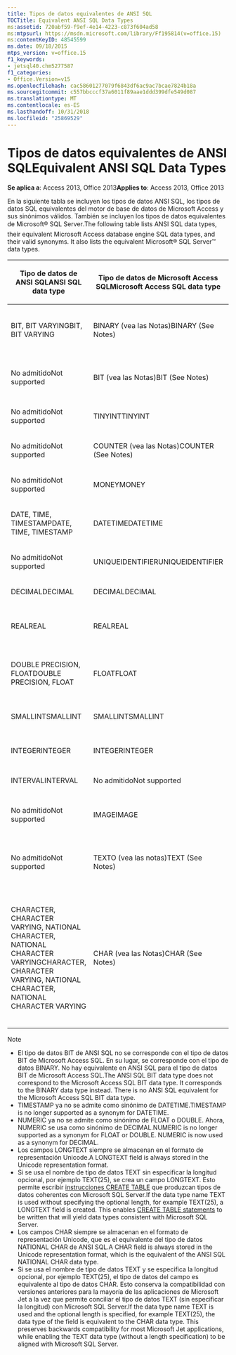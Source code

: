 ```yaml
---
title: Tipos de datos equivalentes de ANSI SQL
TOCTitle: Equivalent ANSI SQL Data Types
ms:assetid: 720abf59-f9ef-4e14-4223-c873f604ad58
ms:mtpsurl: https://msdn.microsoft.com/library/Ff195814(v=office.15)
ms:contentKeyID: 48545599
ms.date: 09/18/2015
mtps_version: v=office.15
f1_keywords:
- jetsql40.chm5277587
f1_categories:
- Office.Version=v15
ms.openlocfilehash: cac58601277079f6843df6ac9ac7bcae7824b18a
ms.sourcegitcommit: c557bbcccf37a6011f89aae1ddd399dfe549d087
ms.translationtype: MT
ms.contentlocale: es-ES
ms.lasthandoff: 10/31/2018
ms.locfileid: "25869529"
---
```

# <a name="equivalent-ansi-sql-data-types"></a><span data-ttu-id="05c6c-102">Tipos de datos equivalentes de ANSI SQL</span><span class="sxs-lookup"><span data-stu-id="05c6c-102">Equivalent ANSI SQL Data Types</span></span>


<span data-ttu-id="05c6c-103">**Se aplica a**: Access 2013, Office 2013</span><span class="sxs-lookup"><span data-stu-id="05c6c-103">**Applies to**: Access 2013, Office 2013</span></span>

<span data-ttu-id="05c6c-p101">En la siguiente tabla se incluyen los tipos de datos ANSI SQL, los tipos de datos SQL equivalentes del motor de base de datos de Microsoft Access y sus sinónimos válidos. También se incluyen los tipos de datos equivalentes de Microsoft® SQL Server.</span><span class="sxs-lookup"><span data-stu-id="05c6c-p101">The following table lists ANSI SQL data types, their equivalent Microsoft Access database engine SQL data types, and their valid synonyms. It also lists the equivalent Microsoft® SQL Server™ data types.</span></span>

<table>
<colgroup>
<col style="width: 25%" />
<col style="width: 25%" />
<col style="width: 25%" />
<col style="width: 25%" />
</colgroup>
<thead>
<tr class="header">
<th><p><span data-ttu-id="05c6c-106">Tipo de datos de ANSI SQL</span><span class="sxs-lookup"><span data-stu-id="05c6c-106">ANSI SQL data type</span></span></p></th>
<th><p><span data-ttu-id="05c6c-107">Tipo de datos de Microsoft Access SQL</span><span class="sxs-lookup"><span data-stu-id="05c6c-107">Microsoft Access SQL data type</span></span></p></th>
<th><p><span data-ttu-id="05c6c-108">
Sinónimo</span><span class="sxs-lookup"><span data-stu-id="05c6c-108">Synonym</span></span></p></th>
<th><p><span data-ttu-id="05c6c-109">Tipo de datos de Microsoft SQL Server</span><span class="sxs-lookup"><span data-stu-id="05c6c-109">Microsoft SQL Server data type</span></span></p></th>
</tr>
</thead>
<tbody>
<tr class="odd">
<td><p><span data-ttu-id="05c6c-110">BIT, BIT VARYING</span><span class="sxs-lookup"><span data-stu-id="05c6c-110">BIT, BIT VARYING</span></span></p></td>
<td><p><span data-ttu-id="05c6c-111">BINARY (vea las Notas)</span><span class="sxs-lookup"><span data-stu-id="05c6c-111">BINARY (See Notes)</span></span></p></td>
<td><p><span data-ttu-id="05c6c-112">VARBINARY, BINARIO DEBIDO A DISTINTOS DEBIDO A DISTINTOS BITS</span><span class="sxs-lookup"><span data-stu-id="05c6c-112">VARBINARY, BINARY VARYING BIT VARYING</span></span></p></td>
<td><p><span data-ttu-id="05c6c-113">BINARY, VARBINARY</span><span class="sxs-lookup"><span data-stu-id="05c6c-113">BINARY, VARBINARY</span></span></p></td>
</tr>
<tr class="even">
<td><p><span data-ttu-id="05c6c-114">No admitido</span><span class="sxs-lookup"><span data-stu-id="05c6c-114">Not supported</span></span></p></td>
<td><p><span data-ttu-id="05c6c-115">BIT (vea las Notas)</span><span class="sxs-lookup"><span data-stu-id="05c6c-115">BIT (See Notes)</span></span></p></td>
<td><p><span data-ttu-id="05c6c-116">BOOLEAN, LOGICAL, LOGICAL1, YESNO</span><span class="sxs-lookup"><span data-stu-id="05c6c-116">BOOLEAN, LOGICAL, LOGICAL1, YESNO</span></span></p></td>
<td><p><span data-ttu-id="05c6c-117">BIT</span><span class="sxs-lookup"><span data-stu-id="05c6c-117">BIT</span></span></p></td>
</tr>
<tr class="odd">
<td><p><span data-ttu-id="05c6c-118">No admitido</span><span class="sxs-lookup"><span data-stu-id="05c6c-118">Not supported</span></span></p></td>
<td><p><span data-ttu-id="05c6c-119">TINYINT</span><span class="sxs-lookup"><span data-stu-id="05c6c-119">TINYINT</span></span></p></td>
<td><p><span data-ttu-id="05c6c-120">INTEGER1, BYTE</span><span class="sxs-lookup"><span data-stu-id="05c6c-120">INTEGER1, BYTE</span></span></p></td>
<td><p><span data-ttu-id="05c6c-121">TINYINT</span><span class="sxs-lookup"><span data-stu-id="05c6c-121">TINYINT</span></span></p></td>
</tr>
<tr class="even">
<td><p><span data-ttu-id="05c6c-122">No admitido</span><span class="sxs-lookup"><span data-stu-id="05c6c-122">Not supported</span></span></p></td>
<td><p><span data-ttu-id="05c6c-123">COUNTER (vea las Notas)</span><span class="sxs-lookup"><span data-stu-id="05c6c-123">COUNTER (See Notes)</span></span></p></td>
<td><p><span data-ttu-id="05c6c-124">AUTOINCREMENT</span><span class="sxs-lookup"><span data-stu-id="05c6c-124">AUTOINCREMENT</span></span></p></td>
<td><p><span data-ttu-id="05c6c-125">(vea las Notas)</span><span class="sxs-lookup"><span data-stu-id="05c6c-125">(See Notes)</span></span></p></td>
</tr>
<tr class="odd">
<td><p><span data-ttu-id="05c6c-126">No admitido</span><span class="sxs-lookup"><span data-stu-id="05c6c-126">Not supported</span></span></p></td>
<td><p><span data-ttu-id="05c6c-127">MONEY</span><span class="sxs-lookup"><span data-stu-id="05c6c-127">MONEY</span></span></p></td>
<td><p><span data-ttu-id="05c6c-128">CURRENCY</span><span class="sxs-lookup"><span data-stu-id="05c6c-128">CURRENCY</span></span></p></td>
<td><p><span data-ttu-id="05c6c-129">MONEY</span><span class="sxs-lookup"><span data-stu-id="05c6c-129">MONEY</span></span></p></td>
</tr>
<tr class="even">
<td><p><span data-ttu-id="05c6c-130">DATE, TIME, TIMESTAMP</span><span class="sxs-lookup"><span data-stu-id="05c6c-130">DATE, TIME, TIMESTAMP</span></span></p></td>
<td><p><span data-ttu-id="05c6c-131">DATETIME</span><span class="sxs-lookup"><span data-stu-id="05c6c-131">DATETIME</span></span></p></td>
<td><p><span data-ttu-id="05c6c-132">DATE, TIME (vea las notas)</span><span class="sxs-lookup"><span data-stu-id="05c6c-132">DATE, TIME (See Notes)</span></span></p></td>
<td><p><span data-ttu-id="05c6c-133">DATETIME</span><span class="sxs-lookup"><span data-stu-id="05c6c-133">DATETIME</span></span></p></td>
</tr>
<tr class="odd">
<td><p><span data-ttu-id="05c6c-134">No admitido</span><span class="sxs-lookup"><span data-stu-id="05c6c-134">Not supported</span></span></p></td>
<td><p><span data-ttu-id="05c6c-135">UNIQUEIDENTIFIER</span><span class="sxs-lookup"><span data-stu-id="05c6c-135">UNIQUEIDENTIFIER</span></span></p></td>
<td><p><span data-ttu-id="05c6c-136">GUID</span><span class="sxs-lookup"><span data-stu-id="05c6c-136">GUID</span></span></p></td>
<td><p><span data-ttu-id="05c6c-137">UNIQUEIDENTIFIER</span><span class="sxs-lookup"><span data-stu-id="05c6c-137">UNIQUEIDENTIFIER</span></span></p></td>
</tr>
<tr class="even">
<td><p><span data-ttu-id="05c6c-138">DECIMAL</span><span class="sxs-lookup"><span data-stu-id="05c6c-138">DECIMAL</span></span></p></td>
<td><p><span data-ttu-id="05c6c-139">DECIMAL</span><span class="sxs-lookup"><span data-stu-id="05c6c-139">DECIMAL</span></span></p></td>
<td><p><span data-ttu-id="05c6c-140">NUMERIC, DEC</span><span class="sxs-lookup"><span data-stu-id="05c6c-140">NUMERIC, DEC</span></span></p></td>
<td><p><span data-ttu-id="05c6c-141">DECIMAL</span><span class="sxs-lookup"><span data-stu-id="05c6c-141">DECIMAL</span></span></p></td>
</tr>
<tr class="odd">
<td><p><span data-ttu-id="05c6c-142">REAL</span><span class="sxs-lookup"><span data-stu-id="05c6c-142">REAL</span></span></p></td>
<td><p><span data-ttu-id="05c6c-143">REAL</span><span class="sxs-lookup"><span data-stu-id="05c6c-143">REAL</span></span></p></td>
<td><p><span data-ttu-id="05c6c-144">SINGLE, FLOAT4, IEEESINGLE</span><span class="sxs-lookup"><span data-stu-id="05c6c-144">SINGLE, FLOAT4, IEEESINGLE</span></span></p></td>
<td><p><span data-ttu-id="05c6c-145">REAL</span><span class="sxs-lookup"><span data-stu-id="05c6c-145">REAL</span></span></p></td>
</tr>
<tr class="even">
<td><p><span data-ttu-id="05c6c-146">DOUBLE PRECISION, FLOAT</span><span class="sxs-lookup"><span data-stu-id="05c6c-146">DOUBLE PRECISION, FLOAT</span></span></p></td>
<td><p><span data-ttu-id="05c6c-147">FLOAT</span><span class="sxs-lookup"><span data-stu-id="05c6c-147">FLOAT</span></span></p></td>
<td><p><span data-ttu-id="05c6c-148">DOUBLE, FLOAT8, IEEEDOUBLE, NUMBER (vea las Notas)</span><span class="sxs-lookup"><span data-stu-id="05c6c-148">DOUBLE, FLOAT8, IEEEDOUBLE, NUMBER (See Notes)</span></span></p></td>
<td><p><span data-ttu-id="05c6c-149">FLOAT</span><span class="sxs-lookup"><span data-stu-id="05c6c-149">FLOAT</span></span></p></td>
</tr>
<tr class="odd">
<td><p><span data-ttu-id="05c6c-150">SMALLINT</span><span class="sxs-lookup"><span data-stu-id="05c6c-150">SMALLINT</span></span></p></td>
<td><p><span data-ttu-id="05c6c-151">SMALLINT</span><span class="sxs-lookup"><span data-stu-id="05c6c-151">SMALLINT</span></span></p></td>
<td><p><span data-ttu-id="05c6c-152">SHORT, INTEGER2</span><span class="sxs-lookup"><span data-stu-id="05c6c-152">SHORT, INTEGER2</span></span></p></td>
<td><p><span data-ttu-id="05c6c-153">SMALLINT</span><span class="sxs-lookup"><span data-stu-id="05c6c-153">SMALLINT</span></span></p></td>
</tr>
<tr class="even">
<td><p><span data-ttu-id="05c6c-154">INTEGER</span><span class="sxs-lookup"><span data-stu-id="05c6c-154">INTEGER</span></span></p></td>
<td><p><span data-ttu-id="05c6c-155">INTEGER</span><span class="sxs-lookup"><span data-stu-id="05c6c-155">INTEGER</span></span></p></td>
<td><p><span data-ttu-id="05c6c-156">LONG, INT, INTEGER4</span><span class="sxs-lookup"><span data-stu-id="05c6c-156">LONG, INT, INTEGER4</span></span></p></td>
<td><p><span data-ttu-id="05c6c-157">INTEGER</span><span class="sxs-lookup"><span data-stu-id="05c6c-157">INTEGER</span></span></p></td>
</tr>
<tr class="odd">
<td><p><span data-ttu-id="05c6c-158">INTERVAL</span><span class="sxs-lookup"><span data-stu-id="05c6c-158">INTERVAL</span></span></p></td>
<td><p><span data-ttu-id="05c6c-159">No admitido</span><span class="sxs-lookup"><span data-stu-id="05c6c-159">Not supported</span></span></p></td>
<td><p></p></td>
<td><p><span data-ttu-id="05c6c-160">No admitido</span><span class="sxs-lookup"><span data-stu-id="05c6c-160">Not supported</span></span></p></td>
</tr>
<tr class="even">
<td><p><span data-ttu-id="05c6c-161">No admitido</span><span class="sxs-lookup"><span data-stu-id="05c6c-161">Not supported</span></span></p></td>
<td><p><span data-ttu-id="05c6c-162">IMAGE</span><span class="sxs-lookup"><span data-stu-id="05c6c-162">IMAGE</span></span></p></td>
<td><p><span data-ttu-id="05c6c-163">LONGBINARY, GENERAL, OLEOBJECT</span><span class="sxs-lookup"><span data-stu-id="05c6c-163">LONGBINARY, GENERAL, OLEOBJECT</span></span></p></td>
<td><p><span data-ttu-id="05c6c-164">IMAGE</span><span class="sxs-lookup"><span data-stu-id="05c6c-164">IMAGE</span></span></p></td>
</tr>
<tr class="odd">
<td><p><span data-ttu-id="05c6c-165">No admitido</span><span class="sxs-lookup"><span data-stu-id="05c6c-165">Not supported</span></span></p></td>
<td><p><span data-ttu-id="05c6c-166">TEXTO (vea las notas)</span><span class="sxs-lookup"><span data-stu-id="05c6c-166">TEXT (See Notes)</span></span></p></td>
<td><p><span data-ttu-id="05c6c-167">LONGTEXT, LONGCHAR, MEMO, NOTE, NTEXT (vea las Notas)</span><span class="sxs-lookup"><span data-stu-id="05c6c-167">LONGTEXT, LONGCHAR, MEMO, NOTE, NTEXT (See Notes)</span></span></p></td>
<td><p><span data-ttu-id="05c6c-168">TEXT</span><span class="sxs-lookup"><span data-stu-id="05c6c-168">TEXT</span></span></p></td>
</tr>
<tr class="even">
<td><p><span data-ttu-id="05c6c-169">CHARACTER, CHARACTER VARYING, NATIONAL CHARACTER, NATIONAL CHARACTER VARYING</span><span class="sxs-lookup"><span data-stu-id="05c6c-169">CHARACTER, CHARACTER VARYING, NATIONAL CHARACTER, NATIONAL CHARACTER VARYING</span></span></p></td>
<td><p><span data-ttu-id="05c6c-170">CHAR (vea las Notas)</span><span class="sxs-lookup"><span data-stu-id="05c6c-170">CHAR (See Notes)</span></span></p></td>
<td><p><span data-ttu-id="05c6c-171">Text (n), ALPHANUMERIC, CHARACTER, STRING, VARCHAR, CHARACTER VARYING, NCHAR, NATIONAL CHARACTER, NATIONAL CHAR, NATIONAL CHARACTER VARYING, NATIONAL CHAR VARYING (vea las notas)</span><span class="sxs-lookup"><span data-stu-id="05c6c-171">TEXT(n), ALPHANUMERIC, CHARACTER, STRING, VARCHAR, CHARACTER VARYING, NCHAR, NATIONAL CHARACTER, NATIONAL CHAR, NATIONAL CHARACTER VARYING, NATIONAL CHAR VARYING (See Notes)</span></span></p></td>
<td><p><span data-ttu-id="05c6c-172">CHAR, VARCHAR, NCHAR, NVARCHAR</span><span class="sxs-lookup"><span data-stu-id="05c6c-172">CHAR, VARCHAR, NCHAR, NVARCHAR</span></span></p></td>
</tr>
</tbody>
</table>



> [!NOTE]
> - <span data-ttu-id="05c6c-p102">El tipo de datos BIT de ANSI SQL no se corresponde con el tipo de datos BIT de Microsoft Access SQL. En su lugar, se corresponde con el tipo de datos BINARY. No hay equivalente en ANSI SQL para el tipo de datos BIT de Microsoft Access SQL.</span><span class="sxs-lookup"><span data-stu-id="05c6c-p102">The ANSI SQL BIT data type does not correspond to the Microsoft Access SQL BIT data type. It corresponds to the BINARY data type instead. There is no ANSI SQL equivalent for the Microsoft Access SQL BIT data type.</span></span>
> - <span data-ttu-id="05c6c-176">TIMESTAMP ya no se admite como sinónimo de DATETIME.</span><span class="sxs-lookup"><span data-stu-id="05c6c-176">TIMESTAMP is no longer supported as a synonym for DATETIME.</span></span>
> - <span data-ttu-id="05c6c-p103">NUMERIC ya no se admite como sinónimo de FLOAT o DOUBLE. Ahora, NUMERIC se usa como sinónimo de DECIMAL.</span><span class="sxs-lookup"><span data-stu-id="05c6c-p103">NUMERIC is no longer supported as a synonym for FLOAT or DOUBLE. NUMERIC is now used as a synonym for DECIMAL.</span></span>
> - <span data-ttu-id="05c6c-179">Los campos LONGTEXT siempre se almacenan en el formato de representación Unicode.</span><span class="sxs-lookup"><span data-stu-id="05c6c-179">A LONGTEXT field is always stored in the Unicode representation format.</span></span>
> - <span data-ttu-id="05c6c-p104">Si se usa el nombre de tipo de datos TEXT sin especificar la longitud opcional, por ejemplo TEXT(25), se crea un campo LONGTEXT. Esto permite escribir [instrucciones CREATE TABLE](create-table-statement-microsoft-access-sql.md) que produzcan tipos de datos coherentes con Microsoft SQL Server.</span><span class="sxs-lookup"><span data-stu-id="05c6c-p104">If the data type name TEXT is used without specifying the optional length, for example TEXT(25), a LONGTEXT field is created. This enables [CREATE TABLE statements](create-table-statement-microsoft-access-sql.md) to be written that will yield data types consistent with Microsoft SQL Server.</span></span>
> - <span data-ttu-id="05c6c-182">Los campos CHAR siempre se almacenan en el formato de representación Unicode, que es el equivalente del tipo de datos NATIONAL CHAR de ANSI SQL.</span><span class="sxs-lookup"><span data-stu-id="05c6c-182">A CHAR field is always stored in the Unicode representation format, which is the equivalent of the ANSI SQL NATIONAL CHAR data type.</span></span>
> - <span data-ttu-id="05c6c-p105">Si se usa el nombre de tipo de datos TEXT y se especifica la longitud opcional, por ejemplo TEXT(25), el tipo de datos del campo es equivalente al tipo de datos CHAR. Esto conserva la compatibilidad con versiones anteriores para la mayoría de las aplicaciones de Microsoft Jet a la vez que permite conciliar el tipo de datos TEXT (sin especificar la longitud) con Microsoft SQL Server.</span><span class="sxs-lookup"><span data-stu-id="05c6c-p105">If the data type name TEXT is used and the optional length is specified, for example TEXT(25), the data type of the field is equivalent to the CHAR data type. This preserves backwards compatibility for most Microsoft Jet applications, while enabling the TEXT data type (without a length specification) to be aligned with Microsoft SQL Server.</span></span>


